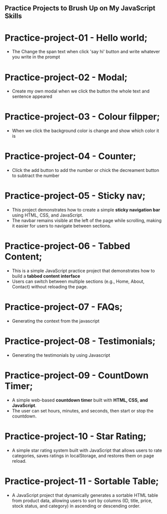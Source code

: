 ## Practice Projects to Brush Up on My JavaScript Skills

# Practice-project-01 - Hello world;
- The Change the span text when click 'say hi' button and write whatever you write in the prompt

# Practice-project-02 - Modal;
- Create my own modal when we click the button the whole text and sentence appeared

# Practice-project-03 - Colour filpper;
- When we click the background color is change and show which color it is

# Practice-project-04 - Counter;
- Click the add button to add the number or chick the decreament button to subtract the number

# Practice-project-05 - Sticky nav;
- This project demonstrates how to create a simple **sticky navigation bar** using HTML, CSS, and JavaScript.
- The navbar remains visible at the left of the page while scrolling, making it easier for users to navigate between sections.

# Practice-project-06 - Tabbed Content;
- This is a simple JavaScript practice project that demonstrates how to build a **tabbed content interface**
- Users can switch between multiple sections (e.g., Home, About, Contact) without reloading the page.

# Practice-project-07 - FAQs;
- Generating the context from the javascript

# Practice-project-08 - Testimonials;
- Generating the testimonials by using Javascript

# Practice-project-09 - CountDown Timer;
- A simple web-based **countdown timer** built with **HTML, CSS, and JavaScript**.
- The user can set hours, minutes, and seconds, then start or stop the countdown.

# Practice-project-10 - Star Rating;
- A simple star rating system built with JavaScript that allows users to rate categories, saves ratings in localStorage, and restores them on page reload.

# Practice-project-11 - Sortable Table;
- A JavaScript project that dynamically generates a sortable HTML table from product data, allowing users to sort by columns (ID, title, price, stock status, and category) in ascending or descending order.
